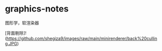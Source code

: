 # graphics-notes
图形学，软渲染器

[背面剔除]!(https://github.com/shegiza9/images/raw/main/minirenderer/back%20culling.JPG)
